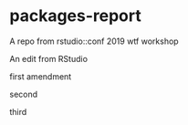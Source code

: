 # packages-report
A repo from rstudio::conf 2019 wtf workshop

An edit from RStudio


first amendment


second

third
